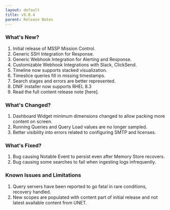```yaml
---
layout: default
title: v9.0.4
parent: Release Notes
---
```


### What's New?
1. Initial release of MSSP Mission Control.
2. Generic SSH Integration for Response.
3. Generic Webhook Integration for Alerting and Response.
4. Customizable Webhook Integrations with Slack, ClickSend.
5. Timeline now supports stacked visualization.
6. Timeslice queries fill in missing timestamps.
7. Search stages and errors are better represented.
8. DNIF installer now supports RHEL 8.3
9. Read the full content release note [here].

### What's Changed?
1. Dashboard Widget minimum dimensions changed to allow packing more content on screen.
2. Running Queries and Query Load values are no longer sampled.
3. Better visibility into errors related to configuring SMTP and licenses.

### What's Fixed?
1. Bug causing Notable Event to persist even after Memory Store recovers.
2. Bug causing some searches to fail when ingesting logs infrequently.

### Known Issues and Limitations
1. Query servers have been reported to go fatal in rare conditions, recovery handled.
2. New scopes are populated with content part of initial release and not latest available content from UNET.
